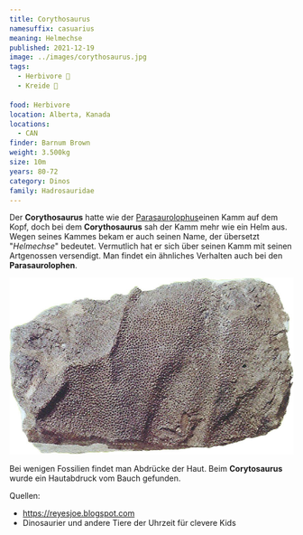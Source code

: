 ```yaml
---
title: Corythosaurus
namesuffix: casuarius
meaning: Helmechse
published: 2021-12-19
image: ../images/corythosaurus.jpg
tags:
  - Herbivore 🌿
  - Kreide 🦴
  
food: Herbivore
location: Alberta, Kanada
locations:
  - CAN
finder: Barnum Brown
weight: 3.500kg
size: 10m
years: 80-72
category: Dinos
family: Hadrosauridae
---
```

Der **Corythosaurus** hatte wie der [Parasaurolophus](/dinos/parasuarolophus/)einen Kamm auf dem Kopf, doch bei dem **Corythosaurus** sah der Kamm mehr wie ein Helm aus. Wegen seines Kammes bekam er auch seinen Name, der übersetzt "*Helmechse*" bedeutet. Vermutlich hat er sich über seinen Kamm mit seinen Artgenossen versendigt. Man findet ein ähnliches Verhalten auch bei den **Parasaurolophen**.

![Corytosaurushaut](../images/corythosaurus-haut.jpg)

Bei wenigen Fossilien findet man Abdrücke der Haut. Beim **Corytosaurus** wurde ein Hautabdruck vom Bauch gefunden.  

Quellen:

* <https://reyesjoe.blogspot.com>
* Dinosaurier und andere Tiere der Uhrzeit für clevere Kids
